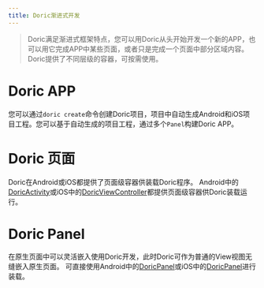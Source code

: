 ```yaml
---
title: Doric渐进式开发
---
```

> Doric满足渐进式框架特点，您可以用Doric从头开始开发一个新的APP，也可以用它完成APP中某些页面，或者只是完成一个页面中部分区域内容。
> Doric提供了不同层级的容器，可按需使用。

# Doric APP
您可以通过`doric create`命令创建Doric项目，项目中自动生成Android和iOS项目工程。您可以基于自动生成的项目工程，通过多个`Panel`构建Doric APP。

# Doric 页面
Doric在Android或iOS都提供了页面级容器供装载Doric程序。
Android中的[DoricActivity](../api/android.html#DoricActivity)或iOS中的[DoricViewController](../api/ios.html#DoricViewController)都提供页面级容器供Doric装载运行。

# Doric Panel
在原生页面中可以灵活嵌入使用Doric开发，此时Doric可作为普通的View视图无缝嵌入原生页面。
可直接使用Android中的[DoricPanel](../api/android.html#DoricPanel)或iOS中的[DoricPanel](../api/ios.html#DoricPanel)进行装载。
